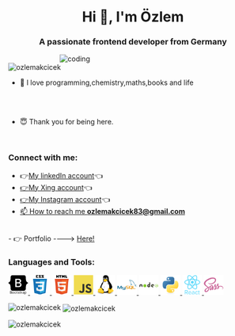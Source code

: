 
<h1 align="center">Hi 👋, I'm Özlem</h1>
<h3 align="center">A passionate frontend developer from Germany</h3>


<img align="right" alt="coding" width="400" src="https://www.postgrid.ca/wp-content/uploads/2020/09/Insurance-Providers-350x350.jpg">

<p align="left"> <img src="https://komarev.com/ghpvc/?username=ozlemakcicek&label=Profile%20views&color=0e75b6&style=flat" alt="ozlemakcicek" /> </p>

- 🔭 I love programming,chemistry,maths,books and life

<br>
<br>

- 😇 Thank you for being here.
 <br>
<h3 align="left">Connect with me:</h3>

- 👉[My linkedIn account](https://www.linkedin.com/in/ozlemakcicek/)👈 <a href="https://www.linkedin.com/in/ozlemakcicek/" target="_blank">
- 👉[My Xing account](https://www.xing.com/profile/ozlem_akcicek/cv)👈 <a href="https://www.xing.com/profile/ozlem_akcicek/cv" target="_blank">
- 👉[My Instagram account](https://www.instagram.com/dev.ozlemakc/)👈 <a href="https://www.instagram.com/dev.ozlemakc/" target="_blank">
- 📫 How to reach me **ozlemakcicek83@gmail.com**


<br>
- 👉 Portfolio ----> <a href="https://portfolio-pi-lime-17.vercel.app/" target="blank"> Here! </a> 





<h3 align="left">Languages and Tools:</h3>
<p align="left"> <a href="https://getbootstrap.com" target="_blank" rel="noreferrer"> <img src="https://raw.githubusercontent.com/devicons/devicon/master/icons/bootstrap/bootstrap-plain-wordmark.svg" alt="bootstrap" width="40" height="40"/> </a> <a href="https://www.w3schools.com/css/" target="_blank" rel="noreferrer"> <img src="https://raw.githubusercontent.com/devicons/devicon/master/icons/css3/css3-original-wordmark.svg" alt="css3" width="40" height="40"/> </a> <a href="https://www.w3.org/html/" target="_blank" rel="noreferrer"> <img src="https://raw.githubusercontent.com/devicons/devicon/master/icons/html5/html5-original-wordmark.svg" alt="html5" width="40" height="40"/> </a> <a href="https://developer.mozilla.org/en-US/docs/Web/JavaScript" target="_blank" rel="noreferrer"> <img src="https://raw.githubusercontent.com/devicons/devicon/master/icons/javascript/javascript-original.svg" alt="javascript" width="40" height="40"/> </a> <a href="https://www.linux.org/" target="_blank" rel="noreferrer"> <img src="https://raw.githubusercontent.com/devicons/devicon/master/icons/linux/linux-original.svg" alt="linux" width="40" height="40"/> </a> <a href="https://www.mysql.com/" target="_blank" rel="noreferrer"> <img src="https://raw.githubusercontent.com/devicons/devicon/master/icons/mysql/mysql-original-wordmark.svg" alt="mysql" width="40" height="40"/> </a> <a href="https://nodejs.org" target="_blank" rel="noreferrer"> <img src="https://raw.githubusercontent.com/devicons/devicon/master/icons/nodejs/nodejs-original-wordmark.svg" alt="nodejs" width="40" height="40"/> </a> <a href="https://www.python.org" target="_blank" rel="noreferrer"> <img src="https://raw.githubusercontent.com/devicons/devicon/master/icons/python/python-original.svg" alt="python" width="40" height="40"/> </a> <a href="https://reactjs.org/" target="_blank" rel="noreferrer"> <img src="https://raw.githubusercontent.com/devicons/devicon/master/icons/react/react-original-wordmark.svg" alt="react" width="40" height="40"/> </a> <a href="https://sass-lang.com" target="_blank" rel="noreferrer"> <img src="https://raw.githubusercontent.com/devicons/devicon/master/icons/sass/sass-original.svg" alt="sass" width="40" height="40"/> </a> </p>

<p><img align="left" src="https://github-readme-stats.vercel.app/api/top-langs?username=ozlemakcicek&show_icons=true&locale=en&layout=compact" alt="ozlemakcicek" /></p>

<p>&nbsp;<img align="center" src="https://github-readme-stats.vercel.app/api?username=ozlemakcicek&show_icons=true&locale=en" alt="ozlemakcicek" /></p>

<p><img align="center" src="https://github-readme-streak-stats.herokuapp.com/?user=ozlemakcicek&" alt="ozlemakcicek" /></p>
